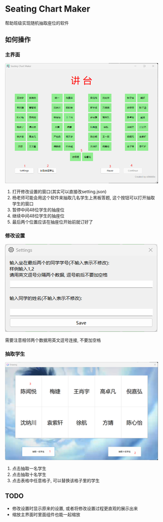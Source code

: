 # Seating Chart Maker

帮助班级实现随机抽取座位的软件

## 如何操作

### 主界面

![MainWindow](./assets/screenshots/MainWindow.png)

1. 打开修改设置的窗口(其实可以直接改setting.json)
2. 杨老师可能会用这个软件来抽取几名学生上黑板答题, 这个按钮可以打开抽取学生的窗口
3. 暂停中间48位学生的抽座位
4. 继续中间48位学生的抽座位
5. 最后两个位置应该在抽座位开始前就订好了

### 修改设置

![Settings](./assets/screenshots/Settings.png)

需要注意相邻两个数据用英文逗号连接, 不要加空格

### 抽取学生

![Drawing](./assets/screenshots/Drawing.png)

1. 点击抽取一名学生
2. 点击抽取十名学生
3. 点击表格中任意格子, 可以替换该格子里的学生

## TODO

- 修改设置时显示原来的设置, 或者将修改设置过程更直观的展示出来
- 缩放主界面时里面组件也能一起缩放
